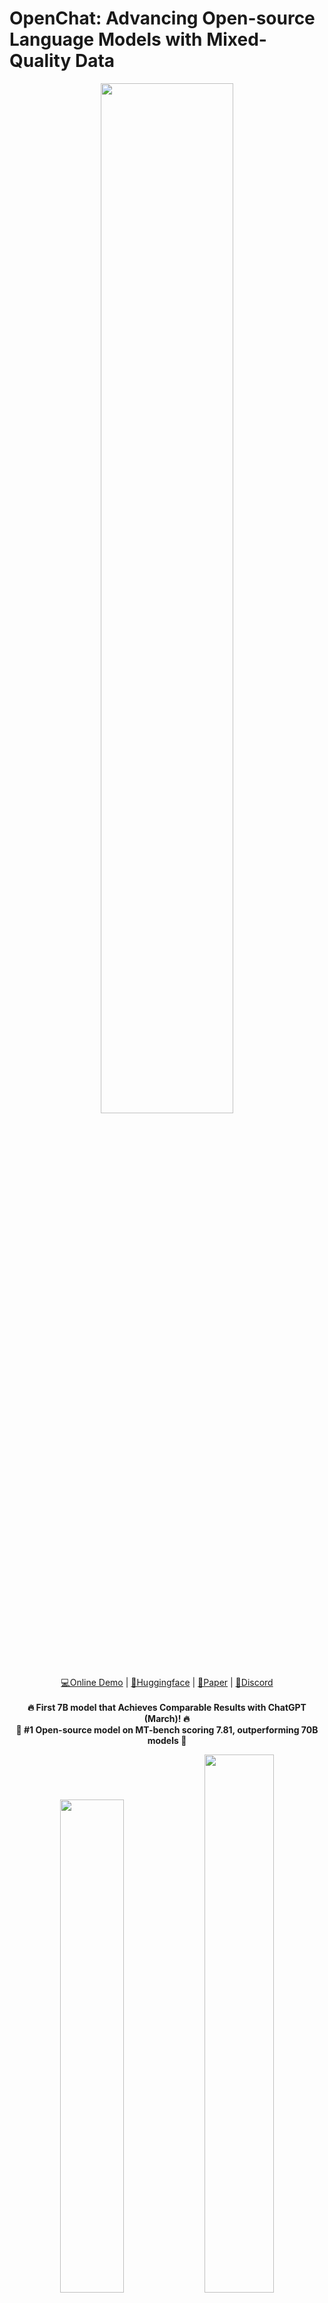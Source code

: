 # OpenChat: Advancing Open-source Language Models with Mixed-Quality Data

<div align="center">
  <img src="assets/logo_new.png" style="width: 65%">
</div>

<p align="center">
  <a href="https://openchat.team">💻Online Demo</a> |
  <a href="https://huggingface.co/openchat">🤗Huggingface</a> |
  <a href="https://arxiv.org/pdf/2309.11235.pdf">📃Paper</a> |
  <a href="https://discord.gg/pQjnXvNKHY">💭Discord</a> 
  <br><br>
  <strong>🔥 First 7B model that Achieves Comparable Results with ChatGPT (March)! 🔥</strong>
  <br>
  <strong>🤖 #1 Open-source model on MT-bench scoring 7.81, outperforming 70B models 🤖</strong>
  <br>
</p>

<div align="center">
  <img src="assets/openchat.png" style="width: 45%;">
  <img src="assets/openchat_grok.png" style="width: 47%;">
</div>

- OpenChat is an innovative library of **open-source language models**, fine-tuned with [**C-RLFT**](https://arxiv.org/pdf/2309.11235.pdf) - a strategy inspired by offline reinforcement learning.
- Our models learn from mixed-quality data without preference labels, delivering exceptional performance on par with `ChatGPT`, even with a `7B` model which can be run on a **consumer GPU (e.g. RTX 3090)**.
- Despite our simple approach, we are committed to developing a high-performance, commercially viable, open-source large language model, and we continue to make significant strides toward this vision.

[![DOI](https://zenodo.org/badge/645397533.svg)](https://zenodo.org/badge/latestdoi/645397533)

# ✨ News

- [2023/12/10] We released the first update of [OpenChat 3.5](openchat/openchat-3.5-1210), improved coding by 15 points 🚀.

- [2023/11/01] We released the [OpenChat-3.5-7B](https://huggingface.co/openchat/openchat_3.5) model, surpassing ChatGPT on various benchmarks 🔥.

- [2023/09/21] We released our paper [OpenChat: Advancing Open-source Language Models with Mixed-Quality Data](https://arxiv.org/pdf/2309.11235.pdf).
  
<details>
  <summary>Read more</summary>
  
- [2023/09/03] We released the [OpenChat V3.2 SUPER]([#models](https://huggingface.co/openchat/openchat_v3.2_super)) model.

- [2023/08/04] We have launched an [Online Demo](https://openchat.team) featuring the latest version, OpenChat 3.2.

- [2023/07/30] We are thrilled to introduce the [OpenChat V3 model series](#models), based on Llama 2, and now available for free for commercial use!

- [2023/07/07] We released the [OpenChat V2 model series](#legacy-models).

- [2023/07/01] We released the [OpenChat V1 model series](#legacy-models).
</details>

# 🏷️ Benchmarks

| Model              | # Params | Average  | MT-Bench     | HumanEval       | BBH MC   | AGIEval  | TruthfulQA    | MMLU         | GSM8K        | BBH CoT     |
|--------------------|----------|----------|--------------|-----------------|----------|----------|---------------|--------------|--------------|-------------|
| OpenChat-3.5-1210  | **7B**   | **63.8** | 7.76         | **68.9**        | **49.5** | **48.0** | **61.8**      | 65.3         | **77.3**     | 61.8        |
| OpenChat-3.5       | **7B**   | 61.6     | 7.81         | 55.5            | 47.6     | 47.4     | 59.1          | 64.3         | **77.3**     | 63.5        |
| ChatGPT (March)*   | ?        | 61.5     | **7.94**     | 48.1            | 47.6     | 47.1     | 57.7          | **67.3**     | 74.9         | **70.1**    |
|                    |          |          |              |                 |          |          |               |              |              |             |
| OpenHermes 2.5     | 7B       | 59.3     | 7.54         | 48.2            | 49.4     | 46.5     | 57.5          | 63.8         | 73.5         | 59.9        |
| OpenOrca Mistral   | 7B       | 52.7     | 6.86         | 38.4            | 49.4     | 42.9     | 45.9          | 59.3         | 59.1         | 58.1        |
| Zephyr-β^          | 7B       | 34.6     | 7.34         | 22.0            | 40.6     | 39.0     | 40.8          | 39.8         | 5.1          | 16.0        |
| Mistral            | 7B       | -        | 6.84         | 30.5            | 39.0     | 38.0     | -             | 60.1         | 52.2         | -           |
| Open-source SOTA** | 13B-70B  | 61.4     | 7.71         | 73.2            | 49.7     | 41.7     | 62.3          | 63.7         | 82.3         | 41.4        |
|                    |          |          | WizardLM 70B | WizardCoder 34B | Orca 13B | Orca 13B | Platypus2 70B | WizardLM 70B | MetaMath 70B | Flan-T5 11B |

<details>
  <summary>Evaluation details</summary>
*: ChatGPT (March) results are from GPT-4 Technical Report, Chain-of-Thought Hub, and our evaluation.

^: Zephyr-β often fails to follow few-shot CoT instructions, likely because it was aligned with only chat data but not trained on few-shot data.

 **: Mistral and Open-source SOTA results are taken from reported results in instruction-tuned model papers and official repositories.

All models are evaluated in chat mode (e.g. with the respective conversation template applied). All zero-shot benchmarks follow the same setting as in the AGIEval paper and Orca paper. CoT tasks use the same configuration as Chain-of-Thought Hub, HumanEval is evaluated with EvalPlus, and MT-bench is run using FastChat. To reproduce our results, follow the instructions below.
</details>

<details>
  <summary>Reproducing benchmarks</summary>

Reasoning and Coding:

Note: Please run the following commands at the base directory of this repository.

```bash
python -m ochat.evaluation.run_eval --condition "GPT4 Correct" --model openchat/openchat-3.5-1210 --eval_sets coding fs_cothub/bbh zs/agieval zs/bbh_mc_orca zs/truthfulqa_orca
python ochat/evaluation/view_results.py
python ochat/evaluation/convert_to_evalplus.py
```

Then all humaneval code samples are placed in `ochat/evaluation/evalplus_codegen`. Use the following command to evaluate an individual code sample named `samples.jsonl` using Docker as a sandbox.

```bash
docker run -v $(pwd):/app ganler/evalplus:latest --dataset humaneval --samples samples.jsonl
```

Mathematical Reasoning:

Note: Please run the following commands at the base directory of this repository.

```bash
python -m ochat.evaluation.run_eval --condition "Math Correct" --model openchat/openchat-3.5-1210 --eval_sets fs_cothub/gsm8k zs/math
python ochat/evaluation/view_results.py
```

MT-Bench:

Please first launch a local API server, then download FastChat and run the following commands.

Note: Due to non-zero temperature and GPT-4 API changes over time, there might be variations in the results.

```bash
cd fastchat/llm_judge
python gen_api_answer.py --model openchat_3.5_1210 --max-tokens 4096 --parallel 128 --openai-api-base http://localhost:18888/v1
python gen_judgment.py --model-list openchat_3.5_1210 --parallel 8 --mode single
```

</details>

## 🎇 Comparison with [X.AI Grok](https://x.ai/)

|                   | License     | # Param | Average  | MMLU | HumanEval | MATH     | GSM8k    |
|-------------------|-------------|---------|----------|------|-----------|----------|----------|
| OpenChat 3.5 1210 | Apache-2.0  | **7B**  | **60.1** | 65.3 | **68.9**  | **28.9** | **77.3** |
| OpenChat 3.5      | Apache-2.0  | **7B**  | 56.4     | 64.3 | 55.5      | 28.6     | **77.3** |
| Grok-0            | Proprietary | 33B     | 44.5     | 65.7 | 39.7      | 15.7     | 56.8     |
| Grok-1            | Proprietary | ???B    | 55.8     | 73   | 63.2      | 23.9     | 62.9     |

# ⬇️ Installation
> [!NOTE]
> Need [`pytorch`](https://pytorch.org/get-started/locally/#start-locally) to run OpenChat

## pip

```bash
pip3 install ochat
```
> [!IMPORTANT]
> If you are facing package compatibility issues with pip, try the conda method below or check [this issue](https://github.com/imoneoi/openchat/issues/41)

## conda

```bash
conda create -y --name openchat python=3.11
conda activate openchat

pip3 install ochat
```

## Windows (WSL 1.x, Ubuntu-22.04)

```bash
sudo apt update
sudo apt install build-essential

sudo apt install -y curl
curl -o miniconda.sh https://repo.anaconda.com/miniconda/Miniconda3-latest-Linux-x86_64.sh
bash miniconda.sh

# Restart WSL terminal if the following conda command does not work

conda create -y --name openchat python=3.11
conda activate openchat

pip3 install ochat
```

## From source

<details>
  <summary>Installing ochat from source</summary>

```bash
git clone https://github.com/imoneoi/openchat
cd openchat

pip3 install --upgrade pip  # enable PEP 660 support
pip3 install -e .
```
</details>

# 🚀 Deploying API server

⚡ Our API server is ready for production use and compatible with the OpenAI API protocol. It is highly optimized with vLLM and can dynamically batch requests.

📎 Note: For 20 series or older GPUs that do not support `bfloat16`, add `--dtype float16` to the server args.

### For a single GPU (e.g. RTX 3090, 4090)

```bash
python -m ochat.serving.openai_api_server --model openchat/openchat-3.5-1210
```

### For multiple GPUs (tensor parallel)

```bash
# N is the number of tensor parallel GPUs
python -m ochat.serving.openai_api_server --model openchat/openchat-3.5-1210 --engine-use-ray --worker-use-ray --tensor-parallel-size N
```

use `-h` to see more settings
```bash
python -m ochat.serving.openai_api_server --model openchat/openchat-3.5-1210 -h
```

<details>
  <summary>Deploy as online service</summary>

If you want to deploy the server as an online service, you can use `--api-keys sk-KEY1 sk-KEY2 ...` to specify allowed API keys and `--disable-log-requests --disable-log-stats --log-file openchat.log` for logging only to a file. For security purposes, we recommend using an [HTTPS gateway](https://fastapi.tiangolo.com/es/deployment/concepts/#security-https) in front of the server.

</details>

## Request example

Once started, the server listens at `localhost:18888` for requests and is compatible with the [OpenAI ChatCompletion API specifications](https://platform.openai.com/docs/api-reference/chat). 

💡 **Default Mode (GPT4 Correct)**: Best for coding, chat and general tasks

```bash
curl http://localhost:18888/v1/chat/completions \
  -H "Content-Type: application/json" \
  -d '{
    "model": "openchat_3.5",
    "messages": [{"role": "user", "content": "You are a large language model named OpenChat. Write a poem to describe yourself"}]
  }'
```

🧮 **Mathematical Reasoning Mode**: Tailored for solving math problems

```bash
curl http://localhost:18888/v1/chat/completions \
  -H "Content-Type: application/json" \
  -d '{
    "model": "openchat_3.5",
    "condition": "Math Correct",
    "messages": [{"role": "user", "content": "10.3 − 7988.8133 = "}]
  }'
```

# <a id="web-ui"></a> 🌐 Web UI - [OpenChat-UI](https://github.com/imoneoi/openchat-ui)

After launching the API server, OpenChat provide user interface that easy to interact with. [Click here to check Web UI](https://github.com/imoneoi/openchat-ui)

# 🤗 Inference with Transformers

> [!WARNING]
> It's recommended to use our optimized API server for deployment. Inferencing with Transformers will be slower.

💡 **Default Mode (GPT4 Correct)**: Best for coding, chat and general tasks

```
GPT4 Correct User: Hello<|end_of_turn|>GPT4 Correct Assistant: Hi<|end_of_turn|>GPT4 Correct User: How are you today?<|end_of_turn|>GPT4 Correct Assistant:
```

🧮 **Mathematical Reasoning Mode**: Tailored for solving math problems

```
Math Correct User: 10.3 − 7988.8133=<|end_of_turn|>Math Correct Assistant:
```

⚠️ **Notice:** Remember to set `<|end_of_turn|>` as end of generation token.

The default (GPT4 Correct) template is also available as the integrated `tokenizer.chat_template`, which can be used instead of manually specifying the template.

# <a id="training"></a> 🛠️ Training

The OpenChat training system utilizes padding-free training and the [Multipack Sampler](https://github.com/imoneoi/multipack_sampler), achieving a **3~10x** speedup compared to the conventional padded training.

## Choose a base model

OpenChat supports Llama 2 and Mistral models. Please first choose a base model to fit your needs. Each base model has a corresponding weight repo, model type, and recommended batch size as listed below, they should be filled into `BASE_REPO`, `MODEL_TYPE`, and `BATCH_SIZE` in the following instructions.

| Base Model | Size | Weights (with EOT token)          | Model Type              | Recommended Batch Size per GPU (8xA100 80GB) |
|------------|------|-----------------------------------|-------------------------|--------------------------------------|
| Mistral    | 7B   | `imone/Mistral_7B_with_EOT_token` | `openchat_v3.2_mistral` | 77824                                |
| Llama 2    | 7B   | `imone/LLaMA2_7B_with_EOT_token`  | `openchat_v3.2`         | 77824                                |
| Llama 2    | 13B  | `imone/Llama2_13B_with_EOT_token` | `openchat_v3.2`         | 36864                                |

Note: The OpenChat conversation template requires an `<|end_of_turn|>` special token. The base model specified must include this token. Our provided weights are the original base weights with this token added. If you want to add them manually, use the `convert_llama_weights_to_hf_add_tokens.py` or `mistral_add_tokens.py` in the `scripts` directory.

## Installing DeepSpeed and Flash Attention

First, ensure that the CUDA `nvcc` compiler is available in your environment. If it is not, install the CUDA toolkit that matches the version used by PyTorch.

Next, install building dependencies:

```bash
pip install packaging ninja
```

Finally, install the packages:

```bash
pip install deepspeed flash-attn
```

### Preparing Your Data

To utilize the OpenChat trainer, prepare your SFT data into a JSON Lines format where each line corresponds to a `Conversation` object:

```python
class Message(BaseModel):
    role: str     # Must be "user" or "assistant"
    content: str  # Message content
    weight: Optional[float] = None  # Loss weight for this message. Typically 0 for user and 1 for assistant to supervise assistant's responses only


class Conversation(BaseModel):
    items: List[Message]  # All messages within the conversation
    condition: str = ""  # C-RLFT condition, can be any string or empty.
    system: str = ""  # System message for this conversation
```

For basic SFT, assign `weight` as `0` for human messages and `1` for assistant responses.

SFT example:

```json
{"items":[{"role":"user","content":"Hello","weight":0.0},{"role":"assistant","content":"Hi","weight":1.0},{"role":"user","content":"How are you today?","weight":0.0},{"role":"assistant","content":"I'm fine.","weight":1.0}],"system":""}
{"items":[{"role":"user","content":"Who are you?","weight":0.0},{"role":"assistant","content":"I'm OpenChat.","weight":1.0}],"system":"You are a helpful assistant named OpenChat."}
```

For C-RLFT, `condition` should be set as the class the conversation belongs to (e.g. `GPT3` or `GPT4`). The `weight` is assigned as `0` for human messages and `w` for assistant responses, where `w` is the weight of the class (e.g. `0.1` for `GPT3` and `1` for `GPT4`, as found in our C-RLFT paper).

C-RLFT example:

```json
{"items":[{"role":"user","content":"What is C-RLFT?","weight":0.0},{"role":"assistant","content":"C-RLFT is a method for improving open-source LLMs with mixed-quality data.","weight":1.0}],"condition":"GPT4","system":""}
{"items":[{"role":"user","content":"What is C-RLFT?","weight":0.0},{"role":"assistant","content":"I don't know.","weight":0.1}],"condition":"GPT3","system":""}
```

### Pre-tokenizing the Dataset

You'll then need to pre-tokenize the dataset using the command (please specify a filename as `PRETOKENIZED_DATA_OUTPUT_PATH` to store the pretokenized dataset):

```bash
python -m ochat.data.generate_dataset --model-type MODEL_TYPE --model-path BASE_REPO --in-files data.jsonl --out-prefix PRETOKENIZED_DATA_OUTPUT_PATH
```

### Launching the OpenChat Trainer

You can now launch the OpenChat trainer using the command below.
- 13B model requires eight `A/H100s` with 80GB VRAM
- 7B model can be trained with four `A/H100s` with 80GB VRAM or eight `A/H100s` with 40GB VRAM.

For hyperparameters, we recommend first setting the batch size to the recommended batch size. If OOM occurs, try setting it to the exact maximum that VRAM can hold and as a multiple of `2048`.
Other hyperparameters have been carefully selected as the default. Furthermore, the learning rate is automatically determined based on the [inverse square-root rule](https://arxiv.org/abs/2006.09092).

<details>

<summary>Training Commands (click to expand)</summary>

```bash
NUM_GPUS=8

deepspeed --num_gpus=$NUM_GPUS --module ochat.training_deepspeed.train \
          --model_path BASE_REPO \
          --data_prefix PRETOKENIZED_DATA_OUTPUT_PATH \
          --save_path PATH_TO_SAVE_MODEL \
          --batch_max_len BATCH_SIZE \
          --epochs 5 \
          --save_every 1 \
          --deepspeed \
          --deepspeed_config ochat/training_deepspeed/deepspeed_config.json
```

</details>

You can find checkpoints of all epochs in `PATH_TO_SAVE_MODEL`. Then you may evaluate each epoch and choose the best one.

# Limitations

## Foundation Model Limitations
Despite its advanced capabilities, OpenChat is still bound by the limitations inherent in its foundation models. These limitations may impact the model's performance in areas such as:

 - Complex reasoning
 - Mathematical and arithmetic tasks
 - Programming and coding challenges

## Hallucination of Non-existent Information
OpenChat may sometimes generate information that does not exist or is not accurate, also known as "hallucination". Users should be aware of this possibility and verify any critical information obtained  the model.

## Safety
OpenChat may sometimes generate harmful, hate speech, biased responses, or answer unsafe questions. It's crucial to apply additional AI safety measures in use cases that require safe and moderated responses.

# License

Our OpenChat 3.5 `code` and `models` are distributed under the **Apache License 2.0**.

# <a id="models"></a> Models

| Model        | Size | Context | Weights                                                     | Serving                                                                                                     |
|--------------|------|---------|-------------------------------------------------------------|-------------------------------------------------------------------------------------------------------------|
| OpenChat 3.5 1210 | 7B   | 8192    | [Huggingface](https://huggingface.co/openchat/openchat_3.5_1210) | `python -m ochat.serving.openai_api_server --model openchat/openchat_3.5_1210 --engine-use-ray --worker-use-ray` |
| OpenChat 3.5 | 7B   | 8192    | [Huggingface](https://huggingface.co/openchat/openchat_3.5) | `python -m ochat.serving.openai_api_server --model openchat/openchat_3.5 --engine-use-ray --worker-use-ray` |

## <a id="legacy-models"></a> Legacy Models

The following models are older versions of OpenChat and have inferior performance compared to the latest version. They will be deprecated in the next release. Please note that OpenChat V1 and V2 series are now deprecated, [please install 3.1.x for using V1 and V2 models](https://github.com/imoneoi/openchat/tree/83a683c775c77867cc45937fafdf48e8dcb68daa)

To run the models on multiple GPUs with smaller VRAM, you can enable tensor parallelization, for example, using the `--tensor-parallel-size 2` flag.

| Model        | Size | Context | Weights                                                      | Serving                                                                                                      |
|--------------|------|---------|--------------------------------------------------------------|--------------------------------------------------------------------------------------------------------------|
| OpenChat 3.2 SUPER | 13B  | 4096    | [Huggingface](https://huggingface.co/openchat/openchat_v3.2_super) | `python -m ochat.serving.openai_api_server --model openchat/openchat_v3.2_super --engine-use-ray --worker-use-ray` |

# 💌Contact

We are a student team  Tsinghua University, working on OpenChat, a project that requires additional computing power or LLMs API keys for further development. If you are interested in our project and would like to offer support, please feel free to reach out to us:

* Wang Guan [imonenext at gmail dot com]
* Cheng Sijie [csj23 at mails dot tsinghua dot edu dot cn]

We look forward to hearing  you and collaborating on this exciting project!

# Citation

```
@article{wang2023openchat,
  title={OpenChat: Advancing Open-source Language Models with Mixed-Quality Data},
  author={Wang, Guan and Cheng, Sijie and Zhan, Xianyuan and Li, Xiangang and Song, Sen and Liu, Yang},
  journal={arXiv preprint arXiv:2309.11235},
  year={2023}
}
```

# Acknowledgements

We extend our heartfelt gratitude to Alignment Lab AI, Nous Research, and Pygmalion AI for their substantial contributions to data collection and model training.

Special thanks go to Changling Liu  GPT Desk Pte. Ltd., Qiying Yu at Tsinghua University, Baochang Ma, and Hao Wan from 01.AI company for their generous provision of resources. We are also deeply grateful to Jianxiong Li and Peng Li at Tsinghua University for their insightful discussions.

Furthermore, we appreciate the developers behind the following projects for their significant contributions to our research: [Mistral](https://mistral.ai/), [Chain-of-Thought Hub](https://github.com/FranxYao/chain-of-thought-hub), [Llama 2](https://ai.meta.com/llama/), [Self-Instruct](https://arxiv.org/abs/2212.10560), [FastChat (Vicuna)](https://github.com/lm-sys/FastChat), [Alpaca](https://github.com/tatsu-lab/stanford_alpaca.git), and [StarCoder](https://github.com/bigcode-project/starcoder). Their work has been instrumental in driving our research forward.
